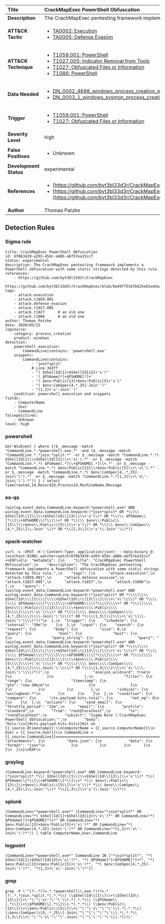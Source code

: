 | Title                    | CrackMapExec PowerShell Obfuscation       |
|:-------------------------|:------------------|
| **Description**          | The CrachMapExec pentesting framework implements a PowerShell obfuscation with some static strings detected by this rule. |
| **ATT&amp;CK Tactic**    |  <ul><li>[TA0002: Execution](https://attack.mitre.org/tactics/TA0002)</li><li>[TA0005: Defense Evasion](https://attack.mitre.org/tactics/TA0005)</li></ul>  |
| **ATT&amp;CK Technique** | <ul><li>[T1059.001: PowerShell](https://attack.mitre.org/techniques/T1059/001)</li><li>[T1027.005: Indicator Removal from Tools](https://attack.mitre.org/techniques/T1027/005)</li><li>[T1027: Obfuscated Files or Information](https://attack.mitre.org/techniques/T1027)</li><li>[T1086: PowerShell](https://attack.mitre.org/techniques/T1086)</li></ul>  |
| **Data Needed**          | <ul><li>[DN_0002_4688_windows_process_creation_with_commandline](../Data_Needed/DN_0002_4688_windows_process_creation_with_commandline.md)</li><li>[DN_0003_1_windows_sysmon_process_creation](../Data_Needed/DN_0003_1_windows_sysmon_process_creation.md)</li></ul>  |
| **Trigger**              | <ul><li>[T1059.001: PowerShell](../Triggers/T1059.001.md)</li><li>[T1027: Obfuscated Files or Information](../Triggers/T1027.md)</li></ul>  |
| **Severity Level**       | high |
| **False Positives**      | <ul><li>Unknown</li></ul>  |
| **Development Status**   | experimental |
| **References**           | <ul><li>[https://github.com/byt3bl33d3r/CrackMapExec](https://github.com/byt3bl33d3r/CrackMapExec)</li><li>[https://github.com/byt3bl33d3r/CrackMapExec/blob/0a49f75347b625e81ee6aa8c33d3970b5515ea9e/cme/helpers/powershell.py#L242](https://github.com/byt3bl33d3r/CrackMapExec/blob/0a49f75347b625e81ee6aa8c33d3970b5515ea9e/cme/helpers/powershell.py#L242)</li></ul>  |
| **Author**               | Thomas Patzke |


## Detection Rules

### Sigma rule

```
title: CrackMapExec PowerShell Obfuscation
id: 6f8b3439-a203-45dc-a88b-abf57ea15ccf
status: experimental
description: The CrachMapExec pentesting framework implements a PowerShell obfuscation with some static strings detected by this rule.
references:
    - https://github.com/byt3bl33d3r/CrackMapExec
    - https://github.com/byt3bl33d3r/CrackMapExec/blob/0a49f75347b625e81ee6aa8c33d3970b5515ea9e/cme/helpers/powershell.py#L242
tags:
    - attack.execution
    - attack.t1059.001
    - attack.defense_evasion
    - attack.t1027.005
    - attack.t1027      # an old one
    - attack.t1086      # an old one
author: Thomas Patzke
date: 2020/05/22
logsource:
    category: process_creation
    product: windows
detection:
    powershell_execution:
        CommandLine|contains: 'powershell.exe'
    snippets:
        CommandLine|contains:
            - 'join*split'
            # Line 343ff
            - "( $ShellId[1]+$ShellId[13]+'x')"
            - '( $PSHome[*]+$PSHOME[*]+'
            - "( $env:Public[13]+$env:Public[5]+'x')"
            - "( $env:ComSpec[4,*,25]-Join'')"
            - "[1,3]+'x'-Join'')"
    condition: powershell_execution and snippets
fields:
    - ComputerName
    - User
    - CommandLine
falsepositives:
    - Unknown
level: high

```





### powershell
    
```
Get-WinEvent | where {($_.message -match "CommandLine.*.*powershell.exe.*" -and ($_.message -match "CommandLine.*.*join.*split.*" -or $_.message -match "CommandLine.*.*( $ShellId[1]\\+$ShellId[13]\\+\'x\').*" -or $_.message -match "CommandLine.*.*( $PSHome[.*]\\+$PSHOME[.*]\\+.*" -or $_.message -match "CommandLine.*.*( $env:Public[13]\\+$env:Public[5]\\+\'x\').*" -or $_.message -match "CommandLine.*.*( $env:ComSpec[4,.*,25]-Join\'\').*" -or $_.message -match "CommandLine.*.*[1,3]\\+\'x\'-Join\'\').*")) } | select TimeCreated,Id,RecordId,ProcessId,MachineName,Message
```


### es-qs
    
```
(winlog.event_data.CommandLine.keyword:*powershell.exe* AND winlog.event_data.CommandLine.keyword:(*join*split* OR *\\(\\ $ShellId\\[1\\]\\+$ShellId\\[13\\]\\+'x'\\)* OR *\\(\\ $PSHome\\[*\\]\\+$PSHOME\\[*\\]\\+* OR *\\(\\ $env\\:Public\\[13\\]\\+$env\\:Public\\[5\\]\\+'x'\\)* OR *\\(\\ $env\\:ComSpec\\[4,*,25\\]\\-Join''\\)* OR *\\[1,3\\]\\+'x'\\-Join''\\)*))
```


### xpack-watcher
    
```
curl -s -XPUT -H \'Content-Type: application/json\' --data-binary @- localhost:9200/_watcher/watch/6f8b3439-a203-45dc-a88b-abf57ea15ccf <<EOF\n{\n  "metadata": {\n    "title": "CrackMapExec PowerShell Obfuscation",\n    "description": "The CrachMapExec pentesting framework implements a PowerShell obfuscation with some static strings detected by this rule.",\n    "tags": [\n      "attack.execution",\n      "attack.t1059.001",\n      "attack.defense_evasion",\n      "attack.t1027.005",\n      "attack.t1027",\n      "attack.t1086"\n    ],\n    "query": "(winlog.event_data.CommandLine.keyword:*powershell.exe* AND winlog.event_data.CommandLine.keyword:(*join*split* OR *\\\\(\\\\ $ShellId\\\\[1\\\\]\\\\+$ShellId\\\\[13\\\\]\\\\+\'x\'\\\\)* OR *\\\\(\\\\ $PSHome\\\\[*\\\\]\\\\+$PSHOME\\\\[*\\\\]\\\\+* OR *\\\\(\\\\ $env\\\\:Public\\\\[13\\\\]\\\\+$env\\\\:Public\\\\[5\\\\]\\\\+\'x\'\\\\)* OR *\\\\(\\\\ $env\\\\:ComSpec\\\\[4,*,25\\\\]\\\\-Join\'\'\\\\)* OR *\\\\[1,3\\\\]\\\\+\'x\'\\\\-Join\'\'\\\\)*))"\n  },\n  "trigger": {\n    "schedule": {\n      "interval": "30m"\n    }\n  },\n  "input": {\n    "search": {\n      "request": {\n        "body": {\n          "size": 0,\n          "query": {\n            "bool": {\n              "must": [\n                {\n                  "query_string": {\n                    "query": "(winlog.event_data.CommandLine.keyword:*powershell.exe* AND winlog.event_data.CommandLine.keyword:(*join*split* OR *\\\\(\\\\ $ShellId\\\\[1\\\\]\\\\+$ShellId\\\\[13\\\\]\\\\+\'x\'\\\\)* OR *\\\\(\\\\ $PSHome\\\\[*\\\\]\\\\+$PSHOME\\\\[*\\\\]\\\\+* OR *\\\\(\\\\ $env\\\\:Public\\\\[13\\\\]\\\\+$env\\\\:Public\\\\[5\\\\]\\\\+\'x\'\\\\)* OR *\\\\(\\\\ $env\\\\:ComSpec\\\\[4,*,25\\\\]\\\\-Join\'\'\\\\)* OR *\\\\[1,3\\\\]\\\\+\'x\'\\\\-Join\'\'\\\\)*))",\n                    "analyze_wildcard": true\n                  }\n                }\n              ],\n              "filter": {\n                "range": {\n                  "timestamp": {\n                    "gte": "now-30m/m"\n                  }\n                }\n              }\n            }\n          }\n        },\n        "indices": [\n          "winlogbeat-*"\n        ]\n      }\n    }\n  },\n  "condition": {\n    "compare": {\n      "ctx.payload.hits.total": {\n        "not_eq": 0\n      }\n    }\n  },\n  "actions": {\n    "send_email": {\n      "throttle_period": "15m",\n      "email": {\n        "profile": "standard",\n        "from": "root@localhost",\n        "to": "root@localhost",\n        "subject": "Sigma Rule \'CrackMapExec PowerShell Obfuscation\'",\n        "body": "Hits:\\n{{#ctx.payload.hits.hits}}Hit on {{_source.@timestamp}}:\\nComputerName = {{_source.ComputerName}}\\n        User = {{_source.User}}\\n CommandLine = {{_source.CommandLine}}================================================================================\\n{{/ctx.payload.hits.hits}}",\n        "attachments": {\n          "data.json": {\n            "data": {\n              "format": "json"\n            }\n          }\n        }\n      }\n    }\n  }\n}\nEOF\n
```


### graylog
    
```
(CommandLine.keyword:*powershell.exe* AND CommandLine.keyword:(*join*split* *\\( $ShellId\\[1\\]\\+$ShellId\\[13\\]\\+'x'\\)* *\\( $PSHome\\[*\\]\\+$PSHOME\\[*\\]\\+* *\\( $env\\:Public\\[13\\]\\+$env\\:Public\\[5\\]\\+'x'\\)* *\\( $env\\:ComSpec\\[4,*,25\\]\\-Join''\\)* *\\[1,3\\]\\+'x'\\-Join''\\)*))
```


### splunk
    
```
(CommandLine="*powershell.exe*" (CommandLine="*join*split*" OR CommandLine="*( $ShellId[1]+$ShellId[13]+\'x\')*" OR CommandLine="*( $PSHome[*]+$PSHOME[*]+*" OR CommandLine="*( $env:Public[13]+$env:Public[5]+\'x\')*" OR CommandLine="*( $env:ComSpec[4,*,25]-Join\'\')*" OR CommandLine="*[1,3]+\'x\'-Join\'\')*")) | table ComputerName,User,CommandLine
```


### logpoint
    
```
(CommandLine="*powershell.exe*" CommandLine IN ["*join*split*", "*( $ShellId[1]+$ShellId[13]+\'x\')*", "*( $PSHome[*]+$PSHOME[*]+*", "*( $env:Public[13]+$env:Public[5]+\'x\')*", "*( $env:ComSpec[4,*,25]-Join\'\')*", "*[1,3]+\'x\'-Join\'\')*"])
```


### grep
    
```
grep -P \'^(?:.*(?=.*.*powershell\\.exe.*)(?=.*(?:.*.*join.*split.*|.*.*\\( \\$ShellId\\[1\\]\\+\\$ShellId\\[13\\]\\+\'"\'"\'x\'"\'"\'\\).*|.*.*\\( \\$PSHome\\[.*\\]\\+\\$PSHOME\\[.*\\]\\+.*|.*.*\\( \\$env:Public\\[13\\]\\+\\$env:Public\\[5\\]\\+\'"\'"\'x\'"\'"\'\\).*|.*.*\\( \\$env:ComSpec\\[4,.*,25\\]-Join\'"\'"\'\'"\'"\'\\).*|.*.*\\[1,3\\]\\+\'"\'"\'x\'"\'"\'-Join\'"\'"\'\'"\'"\'\\).*)))\'
```



